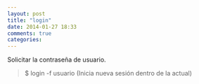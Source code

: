 ```yaml
---
layout: post
title: "login"
date: 2014-01-27 18:33
comments: true
categories: 
---
```

Solicitar la contraseña de usuario.

>$ login -f  usuario (Inicia nueva sesión dentro de la actual)


